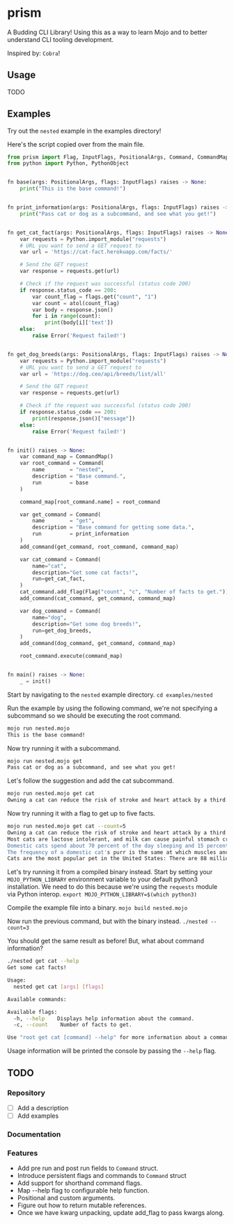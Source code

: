 # prism

A Budding CLI Library! Using this as a way to learn Mojo and to better understand CLI tooling development.

Inspired by: `Cobra`!

## Usage

TODO

## Examples

Try out the `nested` example in the examples directory!

Here's the script copied over from the main file.

```py
from prism import Flag, InputFlags, PositionalArgs, Command, CommandMap, add_command
from python import Python, PythonObject


fn base(args: PositionalArgs, flags: InputFlags) raises -> None:
    print("This is the base command!")


fn print_information(args: PositionalArgs, flags: InputFlags) raises -> None:
    print("Pass cat or dog as a subcommand, and see what you get!")


fn get_cat_fact(args: PositionalArgs, flags: InputFlags) raises -> None:
    var requests = Python.import_module("requests")
    # URL you want to send a GET request to
    var url = 'https://cat-fact.herokuapp.com/facts/'

    # Send the GET request
    var response = requests.get(url)

    # Check if the request was successful (status code 200)
    if response.status_code == 200:
        var count_flag = flags.get("count", "1")
        var count = atol(count_flag)
        var body = response.json()
        for i in range(count):
            print(body[i]['text'])
    else:
        raise Error('Request failed!')


fn get_dog_breeds(args: PositionalArgs, flags: InputFlags) raises -> None:
    var requests = Python.import_module("requests")
    # URL you want to send a GET request to
    var url = 'https://dog.ceo/api/breeds/list/all'

    # Send the GET request
    var response = requests.get(url)

    # Check if the request was successful (status code 200)
    if response.status_code == 200:
        print(response.json()["message"])
    else:
        raise Error('Request failed!')


fn init() raises -> None:
    var command_map = CommandMap()
    var root_command = Command(
        name        = "nested", 
        description = "Base command.", 
        run         = base
    )

    command_map[root_command.name] = root_command

    var get_command = Command(
        name        = "get", 
        description = "Base command for getting some data.", 
        run         = print_information
    )
    add_command(get_command, root_command, command_map)

    var cat_command = Command(
        name="cat",
        description="Get some cat facts!",
        run=get_cat_fact,
    )
    cat_command.add_flag(Flag("count", "c", "Number of facts to get."))
    add_command(cat_command, get_command, command_map)

    var dog_command = Command(
        name="dog",
        description="Get some dog breeds!",
        run=get_dog_breeds,
    )
    add_command(dog_command, get_command, command_map)

    root_command.execute(command_map)


fn main() raises -> None:
    _ = init()
```

Start by navigating to the `nested` example directory.
`cd examples/nested`

Run the example by using the following command, we're not specifying a subcommand so we should be executing the root command.

```bash
mojo run nested.mojo
This is the base command!
```

Now try running it with a subcommand.

```bash
mojo run nested.mojo get
Pass cat or dog as a subcommand, and see what you get!
```

Let's follow the suggestion and add the cat subcommand.

```bash
mojo run nested.mojo get cat
Owning a cat can reduce the risk of stroke and heart attack by a third.
```

Now try running it with a flag to get up to five facts.

```bash
mojo run nested.mojo get cat --count=5
Owning a cat can reduce the risk of stroke and heart attack by a third.
Most cats are lactose intolerant, and milk can cause painful stomach cramps and diarrhea. It's best to forego the milk and just give your cat the standard: clean, cool drinking water.
Domestic cats spend about 70 percent of the day sleeping and 15 percent of the day grooming.
The frequency of a domestic cat's purr is the same at which muscles and bones repair themselves.
Cats are the most popular pet in the United States: There are 88 million pet cats and 74 million dogs.
```

Let's try running it from a compiled binary instead. Start by setting your `MOJO_PYTHON_LIBRARY` environment variable to your default python3 installation. We need to do this because we're using the `requests` module via Python interop.
`export MOJO_PYTHON_LIBRARY=$(which python3)`

Compile the example file into a binary.
`mojo build nested.mojo`

Now run the previous command, but with the binary instead.
`./nested --count=3`

You should get the same result as before! But, what about command information?

```bash
./nested get cat --help
Get some cat facts!

Usage:
  nested get cat [args] [flags]

Available commands:

Available flags:
  -h, --help    Displays help information about the command.
  -c, --count    Number of facts to get.

Use "root get cat [command] --help" for more information about a command.
```

Usage information will be printed the console by passing the `--help` flag.

## TODO

### Repository

- [ ] Add a description
- [ ] Add examples

### Documentation

### Features

- Add pre run and post run fields to `Command` struct.
- Introduce persistent flags and commands to `Command` struct
- Add support for shorthand command flags.
- Map --help flag to configurable help function.
- Positional and custom arguments.
- Figure out how to return mutable references.
- Once we have kwarg unpacking, update add_flag to pass kwargs along.
